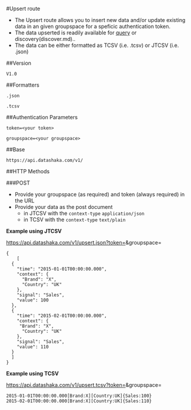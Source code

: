 
#Upsert route

- The Upsert route allows you to insert new data and/or update existing data in an given groupspace for a speficic authentication token.
- The data upserted is readily available for [query](retrieve.md) or discovery(discover.md)..
- The data can be either formatted as TCSV (i.e. .tcsv)  or JTCSV (i.e. .json)


##Version

```
V1.0
```

##Formatters

```
.json
```
```
.tcsv
```

##Authentication Parameters

```
token=<your token>
```

```
groupspace=<your groupspace>
```

##Base

```language-http
https://api.datashaka.com/v1/
```

##HTTP Methods

###POST
- Provide your groupspace (as required) and token (always required) in the URL
- Provide your data as the post document 
  - in JTCSV with the ```context-type``` ```application/json```
  - in TCSV with  the ```context-type``` ```text/plain```

**Example using JTCSV**

https://api.datashaka.com/v1/upsert.json?token=<your token>&groupspace=<your groupspace>

```language-json
{
    [
  {
    "time": "2015-01-01T00:00:00.000",
    "context": {
      "Brand": "X",
      "Country": "UK"
    },
    "signal": "Sales",
    "value": 100
  },
  {
    "time": "2015-02-01T00:00:00.000",
    "context": {
     "Brand": "X",
      "Country": "UK"
    },
    "signal": "Sales",
    "value": 110
  }
  ]
}
```

**Example using TCSV**

https://api.datashaka.com/v1/upsert.tcsv?token=<your token>&groupspace=<your groupspace>

```language-katsu
2015-01-01T00:00:00.000[Brand:X][Country:UK]{Sales:100}
2015-02-01T00:00:00.000[Brand:X][Country:UK]{Sales:110}
```
